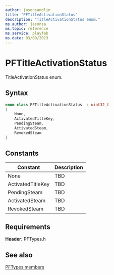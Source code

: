 ```yaml
---
author: jasonsandlin
title: "PFTitleActivationStatus"
description: "TitleActivationStatus enum."
ms.author: jasonsa
ms.topic: reference
ms.service: playfab
ms.date: 03/09/2023
---
```


# PFTitleActivationStatus  

TitleActivationStatus enum.    

## Syntax  
  
```cpp
enum class PFTitleActivationStatus  : uint32_t  
{  
    None,  
    ActivatedTitleKey,  
    PendingSteam,  
    ActivatedSteam,  
    RevokedSteam  
}  
```  
  
## Constants  
  
| Constant | Description |
| --- | --- |
| None | TBD   |  
| ActivatedTitleKey | TBD   |  
| PendingSteam | TBD   |  
| ActivatedSteam | TBD   |  
| RevokedSteam | TBD   |  
  
  
## Requirements  
  
**Header:** PFTypes.h
  
## See also  
[PFTypes members](../pftypes_members.md)  

  
  
